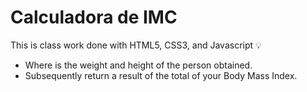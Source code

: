 # Calculadora de IMC
This is class work done with HTML5, CSS3, and Javascript :bulb: 
- Where is the weight and height of the person obtained.
- Subsequently return a result of the total of your Body Mass Index.
